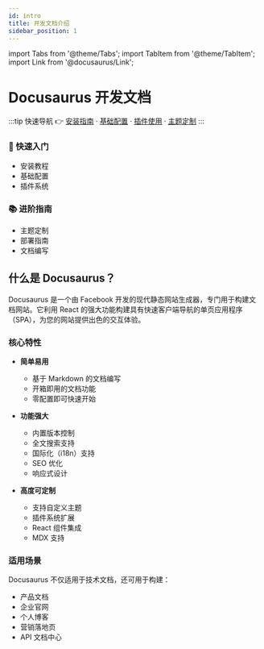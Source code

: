 ```yaml
---
id: intro
title: 开发文档介绍
sidebar_position: 1
---
```


import Tabs from '@theme/Tabs';
import TabItem from '@theme/TabItem';
import Link from '@docusaurus/Link';

# Docusaurus 开发文档

:::tip 快速导航
👉 [安装指南](./installation) · [基础配置](./configuration) · [插件使用](./plugins) · [主题定制](./customization)
:::

<div className="row margin-bottom--lg">
  <div className="col col--6 margin-bottom--sm">
    <div className="card">
      <div className="card__header">
        <h3>🚀 快速入门</h3>
      </div>
      <div className="card__body">
        <ul>
          <li><Link to="./installation">安装教程</Link></li>
          <li><Link to="./configuration">基础配置</Link></li>
          <li><Link to="./plugins">插件系统</Link></li>
        </ul>
      </div>
    </div>
  </div>
  <div className="col col--6 margin-bottom--sm">
    <div className="card">
      <div className="card__header">
        <h3>📚 进阶指南</h3>
      </div>
      <div className="card__body">
        <ul>
          <li><Link to="./customization">主题定制</Link></li>
          <li><Link to="./deployment">部署指南</Link></li>
          <li><Link to="./writing-docs">文档编写</Link></li>
        </ul>
      </div>
    </div>
  </div>
</div>

## 什么是 Docusaurus？

Docusaurus 是一个由 Facebook 开发的现代静态网站生成器，专门用于构建文档网站。它利用 React 的强大功能构建具有快速客户端导航的单页应用程序（SPA），为您的网站提供出色的交互体验。

### 核心特性

- **简单易用**
  - 基于 Markdown 的文档编写
  - 开箱即用的文档功能
  - 零配置即可快速开始

- **功能强大**
  - 内置版本控制
  - 全文搜索支持
  - 国际化（i18n）支持
  - SEO 优化
  - 响应式设计

- **高度可定制**
  - 支持自定义主题
  - 插件系统扩展
  - React 组件集成
  - MDX 支持

### 适用场景

Docusaurus 不仅适用于技术文档，还可用于构建：
- 产品文档
- 企业官网
- 个人博客
- 营销落地页
- API 文档中心 